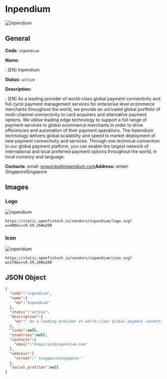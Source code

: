 
# Inpendium 
![inpendium](https://static.openfintech.io/vendors/inpendium/logo.svg?w=400&c=v0.59.26#w200)  

## General 
 
**Code:** `inpendium` 
 
**Name:** 
 
:	[EN] Inpendium 
 
**Status:** `active` 
 
**Description:** 
 
: [EN]  As a leading provider of world-class global payment connectivity and full cycle payment management services for enterprise level ecommerce merchants throughout the world, we provide an unrivaled global portfolio of multi-channel connectivity to card acquirers and alternative payment options. We utilise leading edge technology to support a full range of payment services to global ecommerce merchants in order to drive efficiencies and automation of their payment operations. The Inpendium technology delivers global scalability and speed to market deployment of new payment connectivity and services. Through one technical connection to our global payment platform, you can enable the largest network of international and local preferred payment options throughout the world, in local currency and language.  
 
**Contacts:** 
email: enquiries@inpendium.com**Address:** 
street:  SingaporeSingapore  

## Images 

### Logo 
 
![inpendium](https://static.openfintech.io/vendors/inpendium/logo.svg?w=400&c=v0.59.26#w200)  

```
https://static.openfintech.io/vendors/inpendium/logo.svg?w=400&c=v0.59.26#w200
```  

### Icon 
 
![inpendium](https://static.openfintech.io/vendors/inpendium/icon.svg?w=278&c=v0.59.26#w100)  

```
https://static.openfintech.io/vendors/inpendium/icon.svg?w=278&c=v0.59.26#w100
```  

## JSON Object 

```json
{
  "code":"inpendium",
  "name":{
    "en":"Inpendium"
  },
  "status":"active",
  "description":{
    "en":" As a leading provider of world-class global payment connectivity and full cycle payment management services for enterprise level ecommerce merchants throughout the world, we provide an unrivaled global portfolio of multi-channel connectivity to card acquirers and alternative payment options. We utilise leading edge technology to support a full range of payment services to global ecommerce merchants in order to drive efficiencies and automation of their payment operations. The Inpendium technology delivers global scalability and speed to market deployment of new payment connectivity and services. Through one technical connection to our global payment platform, you can enable the largest network of international and local preferred payment options throughout the world, in local currency and language. "
  },
  "links":null,
  "countries":null,
  "contacts":{
    "email":"enquiries@inpendium.com"
  },
  "address":{
    "street":" SingaporeSingapore "
  },
  "social_profiles":null
}
```  
